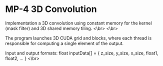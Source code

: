 # MP-4 3D Convolution

Implementation a 3D convolution using constant memory for the kernel (mask filter) and 3D shared memory tiling. <\br> <\br>

The program launches 3D CUDA grid and blocks, where each thread is responsible for computing a single element of the output. 

Input and output formats: float inputData[] = { z_size, y_size, x_size, float1, float2, ... } <\br> 
